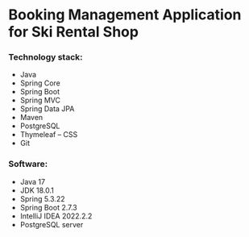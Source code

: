 # Booking Management Application for Ski Rental Shop

### Technology stack: 
- Java
- Spring Core
- Spring Boot
- Spring MVC
- Spring Data JPA
- Maven
- PostgreSQL
- Thymeleaf
– CSS
- Git

### Software:
- Java 17
- JDK 18.0.1
- Spring 5.3.22
- Spring Boot 2.7.3
- IntelliJ IDEA 2022.2.2
- PostgreSQL server
